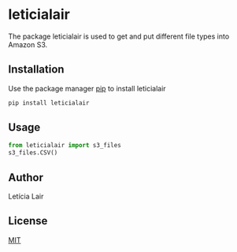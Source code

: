 # leticialair

The package leticialair is used to get and put different file types into Amazon S3.

## Installation

Use the package manager [pip](https://pip.pypa.io/en/stable/) to install leticialair

```bash
pip install leticialair
```

## Usage

```python
from leticialair import s3_files
s3_files.CSV()
```

## Author
Letícia Lair

## License
[MIT](https://choosealicense.com/licenses/mit/)